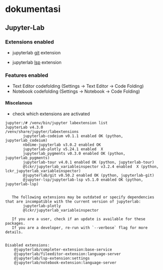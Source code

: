 # dokumentasi

## Jupyter-Lab

### Extensions enabled

- jupyterlab [git](https://blog.reviewnb.com/jupyterlab-git-extension/) extension

- jupyterlab [lsp](https://github.com/krassowski/jupyterlab-lsp) extension

### Features enabled

- Text Editor codefolding (Settings -> Text Editor -> Code Folding)
- Notebook codefolding (Settings -> Notebook -> Code Folding)


#### Miscelanous

- check which extensions are activated

```
jupyter:/# /venv/bin/jupyter labextension list
JupyterLab v4.3.0
/venv/share/jupyter/labextensions
        jupyterlab-codeium v0.1.1 enabled OK (python, jupyterlab_codeium)
        nbdime-jupyterlab v3.0.2 enabled OK
        jupyterlab-plotly v5.24.1 enabled  X
        jupyterlab_pygments v0.3.0 enabled OK (python, jupyterlab_pygments)
        jupyterlab-tour v4.0.1 enabled OK (python, jupyterlab-tour)
        @lckr/jupyterlab_variableinspector v3.2.4 enabled  X (python, lckr_jupyterlab_variableinspector)
        @jupyterlab/git v0.50.2 enabled OK (python, jupyterlab-git)
        @jupyter-lsp/jupyterlab-lsp v5.1.0 enabled OK (python, jupyterlab-lsp)


   The following extensions may be outdated or specify dependencies that are incompatible with the current version of jupyterlab:
        jupyterlab-plotly
        @lckr/jupyterlab_variableinspector

   If you are a user, check if an update is available for these packages.
   If you are a developer, re-run with `--verbose` flag for more details.


Disabled extensions:
    @jupyterlab/completer-extension:base-service
    @jupyterlab/fileeditor-extension:language-server
    @jupyterlab/lsp-extension:settings
    @jupyterlab/notebook-extension:language-server
```

